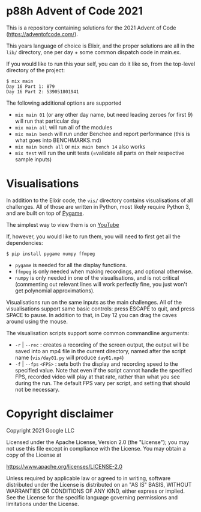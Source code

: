 p88h Advent of Code 2021
========================

This is a repository containing solutions for the 2021 Advent of Code
(https://adventofcode.com/).

This years language of choice is Elixir, and the proper solutions are all in the `lib/` 
directory, one per day + some common dispatch code in main.ex. 

If you would like to run this your self, you can do it like so, from the top-level 
directory of the project:

```
$ mix main
Day 16 Part 1: 879
Day 16 Part 2: 539051801941
```

The following additional options are supported

* `mix main 01` (or any other day name, but need leading zeroes for first 9) will run that particular day
* `mix main all` will run all of the modules
* `mix main bench` will run under Benchee and report performance (this is what goes into BENCHMARKS.md)
* `mix main bench all` or `mix main bench 14` also works
* `mix test` will run the unit tests (=validate all parts on their respective sample inputs)

Visualisations
==============

In addition to the Elixir code, the `vis/` directory contains visualisations of all challenges. 
All of those are written in Python, most likely require Python 3, and are built on top of 
[Pygame](https://pygame.org/). 

The simplest way to view them is on [YouTube](https://www.youtube.com/playlist?list=PLgRrl8I0Q168jJYjfbzak3l-9xkLU6bCE)


If, however, you would like to run them, you will need to first get all the dependencies:

```
$ pip install pygame numpy ffmpeg
```

* `pygame` is needed for all the display functions. 
* `ffmpeg` is only needed when making  recordings, and optional otherwise.
* `numpy` is only needed in one of the visualisations, and is not critical 
(commenting out relevant lines will work perfectly fine, you just won't get polynomial approximations).

Visualisations run on the same inputs as the main challenges. All of the visualisations support 
same basic controls: press ESCAPE to quit, and press SPACE to pause. 
In addition to that, in Day 12 you can drag the caves around using the mouse.

The visualisation scripts support some common commandline arguments:
* `-r` | `--rec` : creates a recording of the screen output, the output will be saved into an mp4 file 
in the current directory, named after the script name (`vis/day01.py` will produce `day01.mp4`)
* `-f` | `--fps` `<FPS>` : sets both the display and recording speed to the specified value. 
Note that even if the script cannot handle the specified FPS, recorded video will play at that rate,
rather than what you see during the run. 
The default FPS vary per script, and setting that should not be necessary.

Copyright disclaimer
====================

Copyright 2021 Google LLC

Licensed under the Apache License, Version 2.0 (the "License");
you may not use this file except in compliance with the License.
You may obtain a copy of the License at

   https://www.apache.org/licenses/LICENSE-2.0

Unless required by applicable law or agreed to in writing, software
distributed under the License is distributed on an "AS IS" BASIS,
WITHOUT WARRANTIES OR CONDITIONS OF ANY KIND, either express or implied.
See the License for the specific language governing permissions and
limitations under the License.
